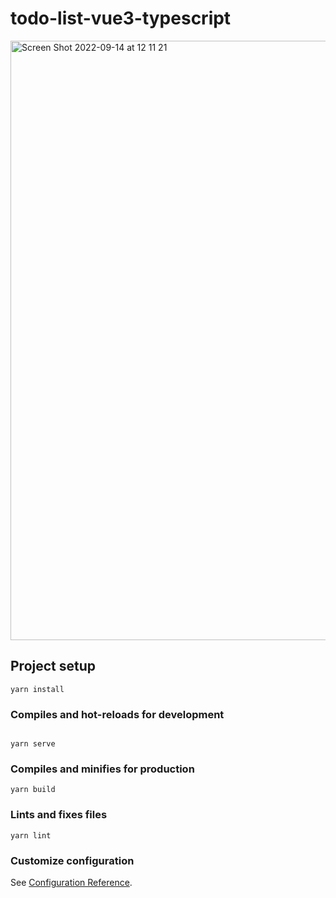 # todo-list-vue3-typescript

<img width="959" alt="Screen Shot 2022-09-14 at 12 11 21" src="https://user-images.githubusercontent.com/97748602/190064841-1b3f1e97-e4d6-4f4b-9d39-d60027546a1e.png">

## Project setup
```
yarn install
```

### Compiles and hot-reloads for development
```

yarn serve
```

### Compiles and minifies for production
```
yarn build
```

### Lints and fixes files
```
yarn lint
```

### Customize configuration
See [Configuration Reference](https://cli.vuejs.org/config/).
